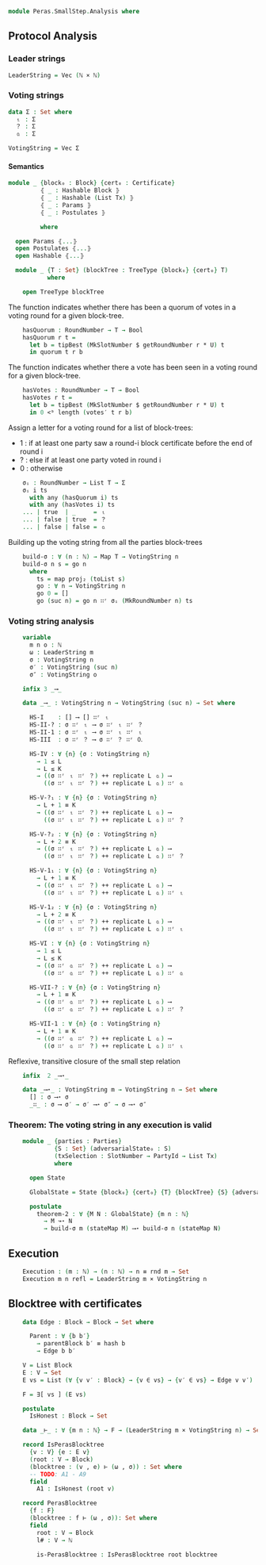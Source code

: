 ```agda
module Peras.SmallStep.Analysis where
```
<!--
```agda
open import Data.Bool using (Bool; true; false)
open import Data.Maybe.Properties using (≡-dec)
open import Data.Nat using (ℕ; _+_; _*_; _<ᵇ_; _≤_; zero; suc; NonZero; _/_)

open import Data.Product using (_×_; _,_; ∃-syntax; proj₁; proj₂)
open import Data.Vec using (Vec; _∷ʳ_; []; _++_; replicate)
open import Data.List using (List; any; map; length)
open import Data.List.Membership.Propositional as P using (_∈_; _∉_)
open import Data.List.Relation.Unary.Any using (any?; Any; here; there)

open import Function using (_$_; case_of_)

import Relation.Binary.PropositionalEquality as Eq
open Eq using (_≡_; _≢_; refl)

open import Relation.Nullary using (yes; no; ¬_)
open import Relation.Nullary.Decidable using (⌊_⌋)

open import Peras.Block
open import Peras.Chain
open import Peras.Crypto
open import Peras.Params
open import Peras.SmallStep
open import Peras.Numbering

open import Data.Tree.AVL.Map PartyIdO using (Map; lookup; insert; empty; toList)
```
-->
## Protocol Analysis
### Leader strings
```agda
LeaderString = Vec (ℕ × ℕ)
```
### Voting strings
```agda
data Σ : Set where
  ⒈ : Σ
  ？ : Σ
  🄀 : Σ
```
```agda
VotingString = Vec Σ
```
#### Semantics
```agda
module _ {block₀ : Block} {cert₀ : Certificate}
         ⦃ _ : Hashable Block ⦄
         ⦃ _ : Hashable (List Tx) ⦄
         ⦃ _ : Params ⦄
         ⦃ _ : Postulates ⦄

         where

  open Params ⦃...⦄
  open Postulates ⦃...⦄
  open Hashable ⦃...⦄

  module _ {T : Set} (blockTree : TreeType {block₀} {cert₀} T)
           where

    open TreeType blockTree
```
The function indicates whether there has been a quorum of votes in a voting
round for a given block-tree.
```agda
    hasQuorum : RoundNumber → T → Bool
    hasQuorum r t =
      let b = tipBest (MkSlotNumber $ getRoundNumber r * U) t
      in quorum t r b
```
The function indicates whether there a vote has been seen in a voting round
for a given block-tree.
```agda
    hasVotes : RoundNumber → T → Bool
    hasVotes r t =
      let b = tipBest (MkSlotNumber $ getRoundNumber r * U) t
      in 0 <ᵇ length (votes′ t r b)
```
Assign a letter for a voting round for a list of block-trees:

  * 1 : if at least one party saw a round-i block certificate before the end of round i
  * ? : else if at least one party voted in round i
  * 0 : otherwise

```agda
    σᵢ : RoundNumber → List T → Σ
    σᵢ i ts
      with any (hasQuorum i) ts
      with any (hasVotes i) ts
    ... | true  | _     = ⒈
    ... | false | true  = ？
    ... | false | false = 🄀
```
Building up the voting string from all the parties block-trees
```agda
    build-σ : ∀ (n : ℕ) → Map T → VotingString n
    build-σ n s = go n
      where
        ts = map proj₂ (toList s)
        go : ∀ n → VotingString n
        go 0 = []
        go (suc n) = go n ∷ʳ σᵢ (MkRoundNumber n) ts
```
### Voting string analysis
```agda
    variable
      m n o : ℕ
      ω : LeaderString m
      σ : VotingString n
      σ′ : VotingString (suc n)
      σ″ : VotingString o

    infix 3 _⟶_

    data _⟶_ : VotingString n → VotingString (suc n) → Set where

      HS-I    : [] ⟶ [] ∷ʳ ⒈
      HS-II-? : σ ∷ʳ ⒈ ⟶ σ ∷ʳ ⒈ ∷ʳ ？
      HS-II-1 : σ ∷ʳ ⒈ ⟶ σ ∷ʳ ⒈ ∷ʳ ⒈
      HS-III  : σ ∷ʳ ？ ⟶ σ ∷ʳ ？ ∷ʳ 🄀

      HS-IV : ∀ {n} {σ : VotingString n}
        → 1 ≤ L
        → L ≤ K
        → ((σ ∷ʳ ⒈ ∷ʳ ？) ++ replicate L 🄀) ⟶
          ((σ ∷ʳ ⒈ ∷ʳ ？) ++ replicate L 🄀) ∷ʳ 🄀

      HS-V-?₁ : ∀ {n} {σ : VotingString n}
        → L + 1 ≡ K
        → ((σ ∷ʳ ⒈ ∷ʳ ？) ++ replicate L 🄀) ⟶
          ((σ ∷ʳ ⒈ ∷ʳ ？) ++ replicate L 🄀) ∷ʳ ？

      HS-V-?₂ : ∀ {n} {σ : VotingString n}
        → L + 2 ≡ K
        → ((σ ∷ʳ ⒈ ∷ʳ ？) ++ replicate L 🄀) ⟶
          ((σ ∷ʳ ⒈ ∷ʳ ？) ++ replicate L 🄀) ∷ʳ ？

      HS-V-1₁ : ∀ {n} {σ : VotingString n}
        → L + 1 ≡ K
        → ((σ ∷ʳ ⒈ ∷ʳ ？) ++ replicate L 🄀) ⟶
          ((σ ∷ʳ ⒈ ∷ʳ ？) ++ replicate L 🄀) ∷ʳ ⒈

      HS-V-1₂ : ∀ {n} {σ : VotingString n}
        → L + 2 ≡ K
        → ((σ ∷ʳ ⒈ ∷ʳ ？) ++ replicate L 🄀) ⟶
          ((σ ∷ʳ ⒈ ∷ʳ ？) ++ replicate L 🄀) ∷ʳ ⒈

      HS-VI : ∀ {n} {σ : VotingString n}
        → 1 ≤ L
        → L ≤ K
        → ((σ ∷ʳ 🄀 ∷ʳ ？) ++ replicate L 🄀) ⟶
          ((σ ∷ʳ 🄀 ∷ʳ ？) ++ replicate L 🄀) ∷ʳ 🄀

      HS-VII-? : ∀ {n} {σ : VotingString n}
        → L + 1 ≡ K
        → ((σ ∷ʳ 🄀 ∷ʳ ？) ++ replicate L 🄀) ⟶
          ((σ ∷ʳ 🄀 ∷ʳ ？) ++ replicate L 🄀) ∷ʳ ？

      HS-VII-1 : ∀ {n} {σ : VotingString n}
        → L + 1 ≡ K
        → ((σ ∷ʳ 🄀 ∷ʳ ？) ++ replicate L 🄀) ⟶
          ((σ ∷ʳ 🄀 ∷ʳ ？) ++ replicate L 🄀) ∷ʳ ⒈
```
Reflexive, transitive closure of the small step relation
```agda
    infix  2 _⟶⋆_
```
```agda
    data _⟶⋆_ : VotingString m → VotingString n → Set where
      [] : σ ⟶⋆ σ
      _∷_ : σ ⟶ σ′ → σ′ ⟶⋆ σ″ → σ ⟶⋆ σ″
```
### Theorem: The voting string in any execution is valid
```agda
    module _ {parties : Parties}
             {S : Set} (adversarialState₀ : S)
             (txSelection : SlotNumber → PartyId → List Tx)
             where

      open State

      GlobalState = State {block₀} {cert₀} {T} {blockTree} {S} {adversarialState₀} {txSelection} {parties}

      postulate
        theorem-2 : ∀ {M N : GlobalState} {m n : ℕ}
          → M ↝⋆ N
          → build-σ m (stateMap M) ⟶⋆ build-σ n (stateMap N)
```
## Execution
```agda
    Execution : (m : ℕ) → (n : ℕ) → n ≡ rnd m → Set
    Execution m n refl = LeaderString m × VotingString n
```
## Blocktree with certificates
```agda
    data Edge : Block → Block → Set where

      Parent : ∀ {b b′}
        → parentBlock b′ ≡ hash b
        → Edge b b′

    V = List Block
    E : V → Set
    E vs = List (∀ {v v′ : Block} → {v ∈ vs} → {v′ ∈ vs} → Edge v v′)

    F = ∃[ vs ] (E vs)

    postulate
      IsHonest : Block → Set

    data _⊢_ : ∀ {m n : ℕ} → F → (LeaderString m × VotingString n) → Set where

    record IsPerasBlocktree
      {v : V} {e : E v}
      (root : V → Block)
      (blocktree : (v , e) ⊢ (ω , σ)) : Set where
      -- TODO: A1 - A9
      field
        A1 : IsHonest (root v)

    record PerasBlocktree
      {f : F}
      (blocktree : f ⊢ (ω , σ)): Set where
      field
        root : V → Block
        l# : V → ℕ

        is-PerasBlocktree : IsPerasBlocktree root blocktree
```
